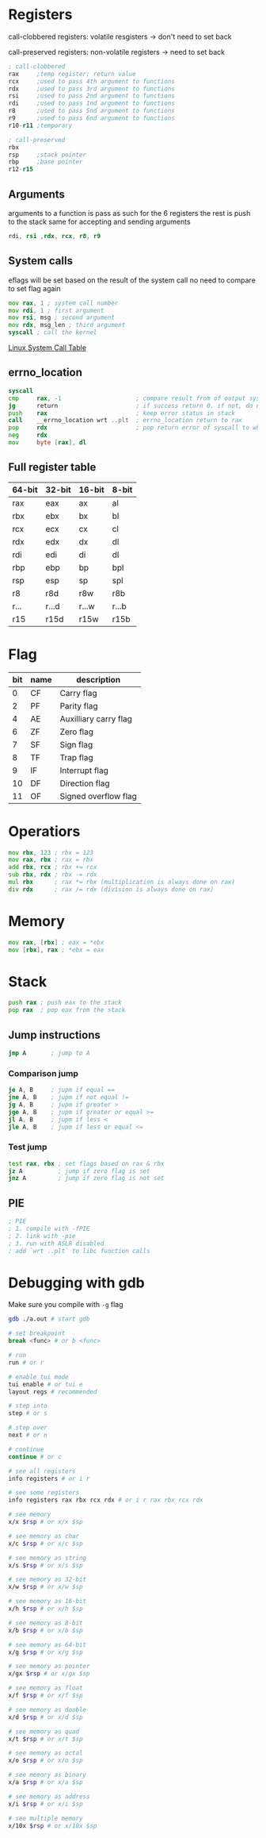 # Registers

call-clobbered registers: volatile resgisters -> don't need to set back

call-preserved registers: non-volatile registers -> need to set back

```asm
; call-clobbered
rax     ;temp register; return value
rcx     ;used to pass 4th argument to functions
rdx     ;used to pass 3rd argument to functions
rsi     ;used to pass 2nd argument to functions
rdi     ;used to pass 1nd argument to functions
r8      ;used to pass 5nd argument to functions
r9      ;used to pass 6nd argument to functions
r10-r11 ;temporary

; call-preserved
rbx
rsp     ;stack pointer
rbp     ;base pointer
r12-r15

```
## Arguments
arguments to a function is pass as such for the 6 registers
the rest is push to the stack
same for accepting and sending arguments
```asm
rdi, rsi ,rdx, rcx, r8, r9
```

## System calls

eflags will be set based on the result of the system call
no need to compare to set flag again

```asm
mov rax, 1 ; system call number
mov rdi, 1 ; first argument
mov rsi, msg ; second argument
mov rdx, msg_len ; third argument
syscall ; call the kernel
```
[Linux System Call Table](https://www.chromium.org/chromium-os/developer-library/reference/linux-constants/syscalls/)

## errno_location

```asm
syscall
cmp		rax, -1						; compare result from of output syscall in rax
jg		return						; if success return 0. if not, do next process
push	rax							; keep error status in stack
call	__errno_location wrt ..plt	; errno_location return to rax
pop		rdx							; pop return error of syscall to whatever reg
neg		rdx
mov		byte [rax], dl
```

## Full register table

| 64-bit | 32-bit | 16-bit | 8-bit |
|--------|--------|--------|-------|
| rax    | eax    | ax     | al    |
| rbx    | ebx    | bx     | bl    |
| rcx    | ecx    | cx     | cl    |
| rdx    | edx    | dx     | dl    |
| rdi    | edi    | di     | dl    |
| rbp    | ebp    | bp     | bpl   |
| rsp    | esp    | sp     | spl   |
| r8     | r8d    | r8w    | r8b   |
| r...   | r...d  | r...w  | r...b |
| r15    | r15d   | r15w   | r15b  |

# Flag

| bit | name | description           |
|-----|------|-----------------------|
| 0   | CF   | Carry flag            |
| 2   | PF   | Parity flag           |
| 4   | AE   | Auxilliary carry flag |
| 6   | ZF   | Zero flag             |
| 7   | SF   | Sign flag             |
| 8   | TF   | Trap flag             |
| 9   | IF   | Interrupt flag        |
| 10  | DF   | Direction flag        |
| 11  | OF   | Signed overflow flag  |

# Operatiors

```asm
mov rbx, 123 ; rbx = 123
mov rax, rbx ; rax = rbx
add rbx, rcx ; rbx += rcx
sub rbx, rdx ; rbx -= rdx
mul rbx      ; rax *= rbx (multiplication is always done on rax)
div rdx      ; rax /= rdx (division is always done on rax)
```

# Memory

```asm
mov rax, [rbx] ; eax = *ebx
mov [rbx], rax ; *ebx = eax
```

# Stack

```asm
push rax ; push eax to the stack
pop rax  ; pop eax from the stack
```


## Jump instructions
```asm
jmp A       ; jump to A
```
### Comparison jump
```asm
je A, B     ; jupm if equal ==
jne A, B    ; jupm if not equal !=
jg A, B     ; jupm if greater >
jge A, B    ; jupm if greater or equal >=
jl A, B     ; jupm if less <
jle A, B    ; jupm if less or equal <=
```

### Test jump
```asm
test rax, rbx ; set flags based on rax & rbx
jz A          ; jump if zero flag is set
jnz A         ; jump if zero flag is not set
```

## PIE

```asm
; PIE
; 1. compile with -fPIE
; 2. link with -pie
; 3. run with ASLR disabled
; add `wrt ..plt` to libc function calls
```

# Debugging with gdb
Make sure you compile with `-g` flag

```bash
gdb ./a.out # start gdb

# set breakpoint
break <func> # or b <func>

# run
run # or r

# enable tui mode
tui enable # or tui e
layout regs # recommended

# step into
step # or s

# step over
next # or n

# continue
continue # or c

# see all registers
info registers # or i r

# see some registers
info registers rax rbx rcx rdx # or i r rax rbx rcx rdx

# see memory
x/x $rsp # or x/x $sp

# see memory as char
x/c $rsp # or x/c $sp

# see memory as string
x/s $rsp # or x/s $sp

# see memory as 32-bit
x/w $rsp # or x/w $sp

# see memory as 16-bit
x/h $rsp # or x/h $sp

# see memory as 8-bit
x/b $rsp # or x/b $sp

# see memory as 64-bit
x/g $rsp # or x/g $sp

# see memory as pointer
x/gx $rsp # or x/gx $sp

# see memory as float
x/f $rsp # or x/f $sp

# see memory as double
x/d $rsp # or x/d $sp

# see memory as quad
x/t $rsp # or x/t $sp

# see memory as octal
x/o $rsp # or x/o $sp

# see memory as binary
x/a $rsp # or x/a $sp

# see memory as address
x/i $rsp # or x/i $sp

# see multiple memory
x/10x $rsp # or x/10x $sp

```

